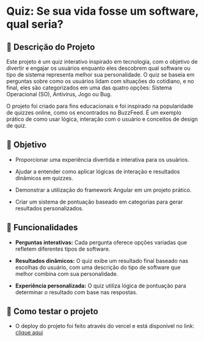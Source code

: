 # Quiz: Se sua vida fosse um software, qual seria?

## 📄 Descrição do Projeto

Este projeto é um quiz interativo inspirado em tecnologia, com o objetivo de divertir e engajar os usuários enquanto eles descobrem qual software ou tipo de sistema representa melhor sua personalidade. O quiz se baseia em perguntas sobre como os usuários lidam com situações do cotidiano, e no final, eles são categorizados em uma das quatro opções: Sistema Operacional (SO), Antivírus, Jogo ou Bug.

 O projeto foi criado para fins educacionais e foi inspirado na popularidade de quizzes online, como os encontrados no BuzzFeed. É um exemplo prático de como usar lógica, interação com o usuário e conceitos de design de quiz.

 ## 🎯 Objetivo
- Proporcionar uma experiência divertida e interativa para os usuários.
  
- Ajudar a entender como aplicar lógicas de interação e resultados dinâmicos em quizzes.

- Demonstrar a utilização do framework Angular em um projeto prático.
  
- Criar um sistema de pontuação baseado em categorias para gerar resultados personalizados.
## 🚀 Funcionalidades

- **Perguntas interativas:** Cada pergunta oferece opções variadas que refletem diferentes tipos de software.
  
- **Resultados dinâmicos:** O quiz exibe um resultado final baseado nas escolhas do usuário, com uma descrição do tipo de software que melhor combina com sua personalidade.
  
- **Experiência personalizada:** O quiz utiliza lógica de pontuação para determinar o resultado com base nas respostas.

## 🔧 Como testar o projeto
- O deploy do projeto foi feito através do vercel e está disponível no link: [clique aqui](https://tech-feed.vercel.app)